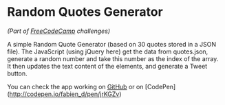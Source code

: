 # Random Quotes Generator
*(Part of [FreeCodeCamp](http://www.freecodecamp.com/) challenges)*

A simple Random Quote Generator (based on 30 quotes stored in a JSON file).
The JavaScript (using jQuery here) get the data from quotes.json,
generate a random number and take this number as the index of the array. <br>
It then updates the text content of the elements, and generate a Tweet button.

You can check the app working on [GitHub](https://fabiendeborde.github.io/Random-Quotes-Generator/) or on [CodePen] (http://codepen.io/fabien_d/pen/jrKGZv)
